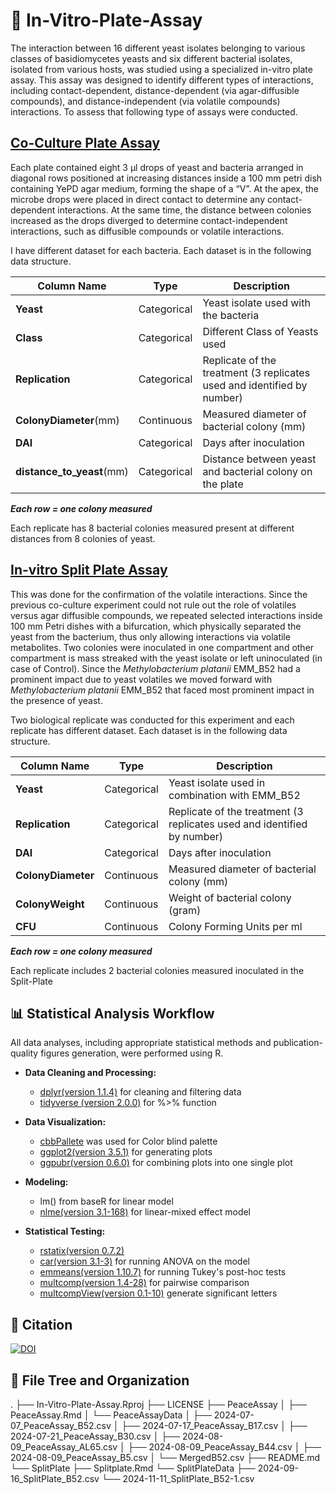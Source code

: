 # 🧫 In-Vitro-Plate-Assay
The interaction between 16 different yeast isolates belonging to various classes of basidiomycetes yeasts and six different bacterial isolates, isolated from various hosts, was studied using a specialized in-vitro plate assay. This assay was designed to identify different types of interactions, including contact-dependent, distance-dependent (via agar-diffusible compounds), and distance-independent (via volatile compounds) interactions. To assess that following type of assays were conducted.  

## [Co-Culture Plate Assay](PeaceAssay/PeaceAssay.Rmd)
Each plate contained eight 3 μl drops of yeast and bacteria arranged in diagonal rows positioned at increasing distances inside a 100 mm petri dish containing YePD agar medium, forming the shape of a “V”. At the apex, the microbe drops were placed in direct contact to determine any contact-dependent interactions. At the same time, the distance between colonies increased as the drops diverged to determine contact-independent interactions, such as diffusible compounds or volatile interactions. 

I have different dataset for each bacteria. Each dataset is in the following data structure.
 
|  Column Name               | Type        | Description                                                            |
|----------------------------|-------------|------------------------------------------------------------------------|
| **Yeast**                  | Categorical | Yeast isolate used with the bacteria                                   |
| **Class**                  | Categorical | Different Class of Yeasts used                                         |
| **Replication**            | Categorical | Replicate of the treatment (3 replicates used and identified by number)|
| **ColonyDiameter**(mm)     | Continuous  | Measured diameter of bacterial colony (mm)                             |
| **DAI**                    | Categorical | Days after inoculation                                                 |
| **distance_to_yeast**(mm)  | Categorical | Distance between yeast and bacterial colony on the plate               |

***Each row = one colony measured*** 

Each replicate has 8 bacterial colonies measured present at different distances from 8 colonies of yeast.


## [In-vitro Split Plate Assay](SplitPlate/Splitplate.Rmd)
This was done for the confirmation of the volatile interactions. Since the previous co-culture experiment could not rule out the role of volatiles versus agar diffusible compounds, we repeated selected interactions inside 100 mm Petri dishes with a bifurcation, which physically separated the yeast from the bacterium, thus only allowing interactions via volatile metabolites. Two colonies were inoculated in one compartment and other compartment is mass streaked with the yeast isolate or left uninoculated (in case of Control). Since the *Methylobacterium platanii* EMM_B52 had a prominent impact due to yeast volatiles we moved forward with *Methylobacterium platanii* EMM_B52 that faced most prominent impact in the presence of yeast.

Two biological replicate was conducted for this experiment and each replicate has different dataset. Each dataset is in the following data structure. 

| Column Name                 | Type        | Description                                                        |
|-----------------------------|-------------|--------------------------------------------------------------------|
| **Yeast**                   | Categorical | Yeast isolate used in combination with EMM_B52                     |
| **Replication**             | Categorical | Replicate of the treatment (3 replicates used and identified by number) |
| **DAI**                     | Categorical | Days after inoculation                                             |
| **ColonyDiameter**          | Continuous  | Measured diameter of bacterial colony (mm)                                  |
| **ColonyWeight**            | Continuous  | Weight of bacterial colony (gram)                                    |
| **CFU**                     | Continuous  | Colony Forming Units per ml                     |

***Each row = one colony measured***

Each replicate includes 2 bacterial colonies measured inoculated in the Split-Plate


## **📊 Statistical Analysis Workflow**
All data analyses, including appropriate statistical methods and publication-quality figures generation, were performed using R.

- **Data Cleaning and Processing:** 
    - [dplyr(version 1.1.4)](https://cran.r-project.org/web/packages/dplyr/index.html) for cleaning and filtering data
    - [tidyverse (version 2.0.0)](https://github.com/tidyverse/tidyverse/releases/tag/v2.0.0) for %>% function

- **Data Visualization:** 
  - [cbbPallete](https://ghurault.github.io/HuraultMisc/reference/cbbPalette.html) was used for Color blind palette
  - [ggplot2(version 3.5.1)](https://cloud.r-project.org/web/packages/ggplot2/index.html) for generating plots
  - [ggpubr(version 0.6.0)](https://cran.r-project.org/web/packages/ggpubr/index.html) for combining plots into one single plot

- **Modeling:** 
  - lm() from baseR for linear model
  - [nlme(version 3.1-168)](https://cran.r-project.org/web/packages/nlme/index.html) for linear-mixed effect model 

- **Statistical Testing:** 
  - [rstatix(version 0.7.2)](https://cran.r-project.org/web/packages/rstatix/index.html)
  - [car(version 3.1-3)](https://cran.r-project.org/web/packages/car/index.html) for running ANOVA on the model
  - [emmeans(version 1.10.7)](https://cran.r-project.org/web/packages/emmeans/index.html) for running Tukey's post-hoc tests
  - [multcomp(version 1.4-28)](https://cran.r-project.org/web/packages/multcomp/index.html) for pairwise comparison 
  - [multcompView(version 0.1-10)](https://cran.r-project.org/web/packages/multcompView/index.html) generate significant letters


## **📎 Citation**

[![DOI](https://zenodo.org/badge/923872561.svg)](https://doi.org/10.5281/zenodo.15258662)

## **📝 File Tree and Organization**
.
├── In-Vitro-Plate-Assay.Rproj
├── LICENSE
├── PeaceAssay
│   ├── PeaceAssay.Rmd
│   └── PeaceAssayData
│       ├── 2024-07-07_PeaceAssay_B52.csv
│       ├── 2024-07-17_PeaceAssay_B17.csv
│       ├── 2024-07-21_PeaceAssay_B30.csv
│       ├── 2024-08-09_PeaceAssay_AL65.csv
│       ├── 2024-08-09_PeaceAssay_B44.csv
│       ├── 2024-08-09_PeaceAssay_B5.csv
│       └── MergedB52.csv
├── README.md
└── SplitPlate
    ├── Splitplate.Rmd
    └── SplitPlateData
        ├── 2024-09-16_SplitPlate_B52.csv
        └── 2024-11-11_SplitPlate_B52-1.csv

